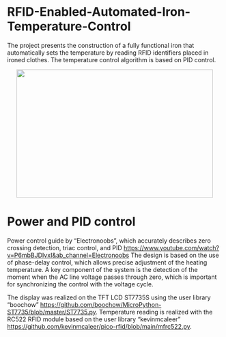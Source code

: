 # RFID-Enabled-Automated-Iron-Temperature-Control
The project presents the construction of a fully functional iron that automatically sets the temperature by reading RFID identifiers placed in ironed clothes. The temperature control algorithm is based on PID control.
<p align="center">
  <img width="460" height="300" src="![iron1](https://github.com/user-attachments/assets/712b645b-cbd5-4ec3-9b31-5b824226d2d2)">
</p>





# Power and PID control
Power control guide by “Electronoobs”, which accurately describes zero crossing detection, triac control, and PID https://www.youtube.com/watch?v=P6mbBJDIvxI&ab_channel=Electronoobs 
The design is based on the use of phase-delay control, which allows precise adjustment of the heating temperature. A key component of the system is the detection of the moment when the AC line voltage passes through zero, which is important for synchronizing the control with the voltage cycle.



The display was realized on the TFT LCD ST7735S using the user library “boochow” https://github.com/boochow/MicroPython-ST7735/blob/master/ST7735.py.  Temperature reading is realized with the RC522 RFID module based on the user library “kevinmcaleer” https://github.com/kevinmcaleer/pico-rfid/blob/main/mfrc522.py.


